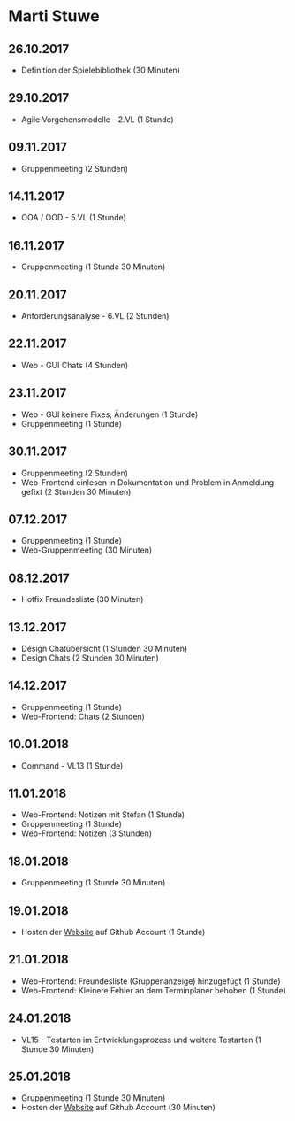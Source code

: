 # Marti Stuwe

## 26.10.2017
* Definition der Spielebibliothek (30 Minuten)

## 29.10.2017
* Agile Vorgehensmodelle - 2.VL (1 Stunde)

## 09.11.2017
* Gruppenmeeting (2 Stunden)

## 14.11.2017
* OOA / OOD - 5.VL (1 Stunde)

## 16.11.2017
* Gruppenmeeting (1 Stunde 30 Minuten)

## 20.11.2017
* Anforderungsanalyse - 6.VL (2 Stunden)

## 22.11.2017
* Web - GUI Chats (4 Stunden)

## 23.11.2017
* Web - GUI keinere Fixes, Änderungen (1 Stunde)
* Gruppenmeeting (1 Stunde)

## 30.11.2017
* Gruppenmeeting (2 Stunden)
* Web-Frontend einlesen in Dokumentation und Problem in Anmeldung gefixt (2 Stunden 30 Minuten)

## 07.12.2017
* Gruppenmeeting (1 Stunde)
* Web-Gruppenmeeting (30 Minuten)

## 08.12.2017
* Hotfix Freundesliste (30 Minuten)

## 13.12.2017
* Design Chatübersicht (1 Stunden 30 Minuten)
* Design Chats (2 Stunden 30 Minuten)

## 14.12.2017
* Gruppenmeeting (1 Stunde)
* Web-Frontend: Chats (2 Stunden)

## 10.01.2018
* Command - VL13 (1 Stunde)

## 11.01.2018
* Web-Frontend: Notizen mit Stefan (1 Stunde)
* Gruppenmeeting (1 Stunde)
* Web-Frontend: Notizen (3 Stunden)

## 18.01.2018
* Gruppenmeeting (1 Stunde 30 Minuten)

## 19.01.2018
* Hosten der [Website](https://martistuwe.github.io/projectzero/) auf Github Account (1 Stunde)

## 21.01.2018
* Web-Frontend: Freundesliste (Gruppenanzeige) hinzugefügt (1 Stunde)
* Web-Frontend: Kleinere Fehler an dem Terminplaner behoben (1 Stunde)

## 24.01.2018
* VL15 - Testarten im Entwicklungsprozess und weitere Testarten (1 Stunde 30 Minuten)

## 25.01.2018
* Gruppenmeeting (1 Stunde 30 Minuten)
* Hosten der [Website](https://martistuwe.github.io/projectzero/) auf Github Account (30 Minuten)
